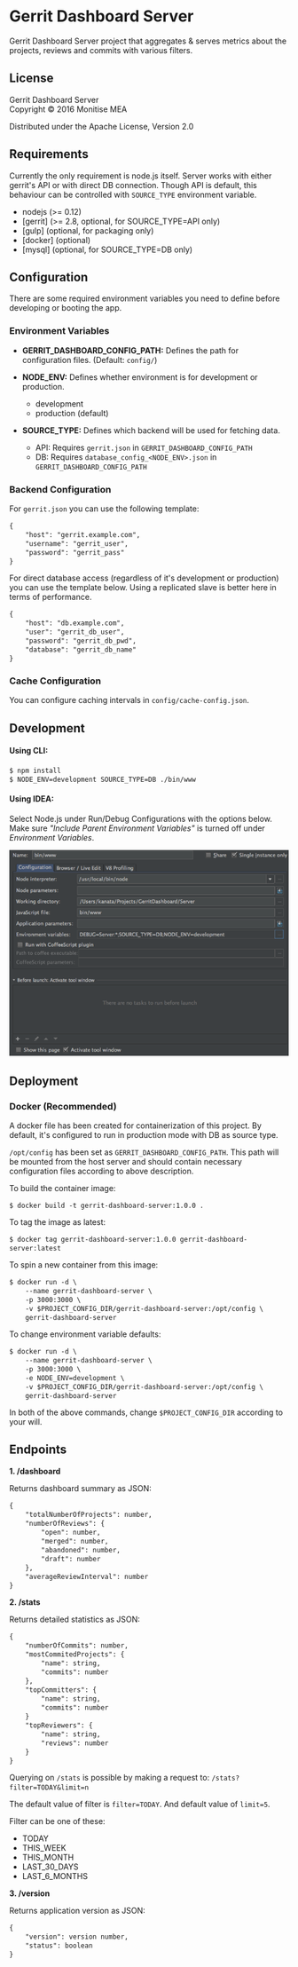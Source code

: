 # Gerrit Dashboard Server

Gerrit Dashboard Server project that aggregates & serves metrics about the projects, reviews and commits with
various filters.

## License

Gerrit Dashboard Server  
Copyright © 2016 Monitise MEA

Distributed under the Apache License, Version 2.0

## Requirements

Currently the only requirement is node.js itself. Server works with either gerrit's API or with direct DB
connection. Though API is default, this behaviour can be controlled with `SOURCE_TYPE` environment variable.

* nodejs (>= 0.12)
* [gerrit] (>= 2.8, optional, for SOURCE_TYPE=API only)
* [gulp] (optional, for packaging only)
* [docker] (optional)
* [mysql] (optional, for SOURCE_TYPE=DB only)

## Configuration

There are some required environment variables you need to define before developing or booting the app.

### Environment Variables

* **GERRIT_DASHBOARD_CONFIG_PATH:** Defines the path for configuration files. (Default: `config/`)

* **NODE_ENV:** Defines whether environment is for development or production.

    * development
    * production (default)

* **SOURCE_TYPE:** Defines which backend will be used for fetching data.

    * API: Requires `gerrit.json` in `GERRIT_DASHBOARD_CONFIG_PATH`
    * DB: Requires `database_config_<NODE_ENV>.json` in `GERRIT_DASHBOARD_CONFIG_PATH`

### Backend Configuration

For `gerrit.json` you can use the following template:

```
{
    "host": "gerrit.example.com",
    "username": "gerrit_user",
    "password": "gerrit_pass"
}
```

For direct database access (regardless of it's development or production) you can use the template below. Using a
replicated slave is better here in terms of performance.

```
{
    "host": "db.example.com",
    "user": "gerrit_db_user",
    "password": "gerrit_db_pwd",
    "database": "gerrit_db_name"
}
```

### Cache Configuration

You can configure caching intervals in `config/cache-config.json`.

## Development

#### Using CLI:

```
$ npm install
$ NODE_ENV=development SOURCE_TYPE=DB ./bin/www
```

#### Using IDEA:

Select Node.js under Run/Debug Configurations with the options below. Make sure _"Include Parent Environment Variables"_
is turned off under _Environment Variables_.

![Development Using IntelliJ Idea](idea.png)

## Deployment

### Docker (Recommended)

A docker file has been created for containerization of this project. By default, it's configured to run in production
mode with DB as source type.

`/opt/config` has been set as `GERRIT_DASHBOARD_CONFIG_PATH`. This path will be mounted from the host server and should
contain necessary configuration files according to above description.

To build the container image:

```
$ docker build -t gerrit-dashboard-server:1.0.0 .
```

To tag the image as latest:

```
$ docker tag gerrit-dashboard-server:1.0.0 gerrit-dashboard-server:latest
```

To spin a new container from this image:

```
$ docker run -d \
    --name gerrit-dashboard-server \
    -p 3000:3000 \
    -v $PROJECT_CONFIG_DIR/gerrit-dashboard-server:/opt/config \
    gerrit-dashboard-server
```

To change environment variable defaults:

```
$ docker run -d \
    --name gerrit-dashboard-server \
    -p 3000:3000 \
    -e NODE_ENV=development \
    -v $PROJECT_CONFIG_DIR/gerrit-dashboard-server:/opt/config \
    gerrit-dashboard-server
```

In both of the above commands, change `$PROJECT_CONFIG_DIR` according to your will.

## Endpoints

**1. /dashboard**

Returns dashboard summary as JSON:

```
{
    "totalNumberOfProjects": number,
    "numberOfReviews": {
        "open": number,
        "merged": number,
        "abandoned": number,
        "draft": number
    },
    "averageReviewInterval": number
}
```

**2. /stats**

Returns detailed statistics as JSON:

```
{
    "numberOfCommits": number,
    "mostCommitedProjects": {
        "name": string,
        "commits": number
    },
    "topCommitters": {
        "name": string,
        "commits": number
    }
    "topReviewers": {
        "name": string,
        "reviews": number
    }
}
```

Querying on `/stats` is possible by making a request to: `/stats?filter=TODAY&limit=n`

The default value of filter is `filter=TODAY`. And default value of `limit=5`.

Filter can be one of these:

* TODAY
* THIS_WEEK
* THIS_MONTH
* LAST_30_DAYS
* LAST_6_MONTHS

**3. /version**

Returns application version as JSON:

```
{
    "version": version number,
    "status": boolean
}
```
